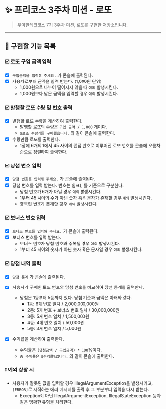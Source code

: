 # ✨ 프리코스 3주차 미션 - 로또

> 우아한테크코스 7기 3주차 미션, 로또를 구현한 저장소입니다.
---

## 📝 구현할 기능 목록

### ☑️ 로또 구입 금액 입력

- [x] `구입금액을 입력해 주세요.` 가 콘솔에 출력된다.
- [x] 사용자로부터 금액을 입력 받는다. (1,000원 단위)
    - 1,000원으로 나누어 떨어지지 않을 때 `예외` 발생시킨다.
    - 1,000원보다 낮은 금액을 입력할 경우 `예외` 발생시킨다.

### ☑️ 발행할 로또 수량 및 번호 출력

- [x] 발행할 로또 수량을 계산하여 출력한다.
  - 발행할 로또의 수량은 `구입 금액 / 1,000` 개이다.
  - `$로또 수량개를 구매했습니다.` 와 같이 콘솔에 출력한다.
- [x] 수량만큼 로또를 출력한다. 
  - 1장에 6개의 1에서 45 사이의 랜덤 번호로 이루어진 로또 번호를 콘솔에 오름차순으로 정렬하여 출력한다.

### ☑️ 당첨 번호 입력

- [x] `당첨 번호를 입력해 주세요.` 가 콘솔에 출력된다.
- [x] 당첨 번호를 입력 받는다. 번호는 쉼표(,)를 기준으로 구분한다.
    - 당첨 번호가 6개가 아닐 경우 `예외` 발생시킨다.
    - 1부터 45 사이의 수가 아닌 숫자 혹은 문자가 존재할 경우 `예외` 발생시킨다.
    - 중복된 번호가 존재할 경우 `예외` 발생시킨다.

### ☑️ 보너스 번호 입력

- [x] `보너스 번호를 입력해 주세요.` 가 콘솔에 출력된다.
- [x]  보너스 번호를 입력 받는다.
    - 보너스 번호가 당첨 번호와 중복될 경우 `예외` 발생시킨다.
    - 1부터 45 사이의 숫자가 아닌 숫자 혹은 문자일 경우 `예외` 발생시킨다.

### ☑️ 당첨 내역 출력

- [x] `당첨 통계` 가 콘솔에 출력된다.
- [x] 사용자가 구매한 로또 번호와 당첨 번호를 비교하여 당첨 통계를 출력한다.
  - 당첨은 1등부터 5등까지 있다. 당첨 기준과 금액은 아래와 같다. 
    - 1등: 6개 번호 일치 / 2,000,000,000원 
    - 2등: 5개 번호 + 보너스 번호 일치 / 30,000,000원 
    - 3등: 5개 번호 일치 / 1,500,000원 
    - 4등: 4개 번호 일치 / 50,000원 
    - 5등: 3개 번호 일치 / 5,000원

- [x] 수익률을 계산하여 출력한다.
  - 수익률은 `(당첨금액 / 구입금액) * 100`%이다.
  - `총 수익률은 $수익률%입니다.` 와 같이 콘솔에 출력한다.

### ❗ 예외 상황 시 
- 사용자가 잘못된 값을 입력할 경우 IllegalArgumentException을 발생시키고, `[ERROR]`로 시작하는 에러 메시지를 출력 후 그 부분부터 입력을 다시 받는다.
  - Exception이 아닌 IllegalArgumentException, IllegalStateException 등과 같은 명확한 유형을 처리한다.
